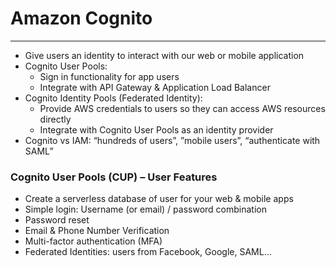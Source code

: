 # Amazon Cognito

---
* Give users an identity to interact with our web or mobile application
* Cognito User Pools:
  * Sign in functionality for app users
  * Integrate with API Gateway & Application Load Balancer
* Cognito Identity Pools (Federated Identity):
  * Provide AWS credentials to users so they can access AWS resources directly
  * Integrate with Cognito User Pools as an identity provider
* Cognito vs IAM: “hundreds of users”, ”mobile users”, “authenticate with SAML”
### Cognito User Pools (CUP) – User Features
* Create a serverless database of user for your web & mobile apps
* Simple login: Username (or email) / password combination
* Password reset
* Email & Phone Number Verification
* Multi-factor authentication (MFA)
* Federated Identities: users from Facebook, Google, SAML…